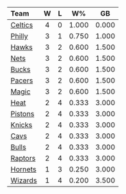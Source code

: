 | Team                            |  W  |  L  |  W%   |  GB   |
|:--------------------------------|:---:|:---:|:-----:|:-----:|
| [Celtics](/r/bostonceltics)     |  4  |  0  | 1.000 | 0.000 |
| [Philly](/r/sixers)             |  3  |  1  | 0.750 | 1.000 |
| [Hawks](/r/AtlantaHawks)        |  3  |  2  | 0.600 | 1.500 |
| [Nets](/r/GoNets)               |  3  |  2  | 0.600 | 1.500 |
| [Bucks](/r/MkeBucks)            |  3  |  2  | 0.600 | 1.500 |
| [Pacers](/r/pacers)             |  3  |  2  | 0.600 | 1.500 |
| [Magic](/r/OrlandoMagic)        |  3  |  2  | 0.600 | 1.500 |
| [Heat](/r/heat)                 |  2  |  4  | 0.333 | 3.000 |
| [Pistons](/r/DetroitPistons)    |  2  |  4  | 0.333 | 3.000 |
| [Knicks](/r/NYKnicks)           |  2  |  4  | 0.333 | 3.000 |
| [Cavs](/r/clevelandcavs)        |  2  |  4  | 0.333 | 3.000 |
| [Bulls](/r/chicagobulls)        |  2  |  4  | 0.333 | 3.000 |
| [Raptors](/r/torontoraptors)    |  2  |  4  | 0.333 | 3.000 |
| [Hornets](/r/CharlotteHornets)  |  1  |  3  | 0.250 | 3.000 |
| [Wizards](/r/washingtonwizards) |  1  |  4  | 0.200 | 3.500 |